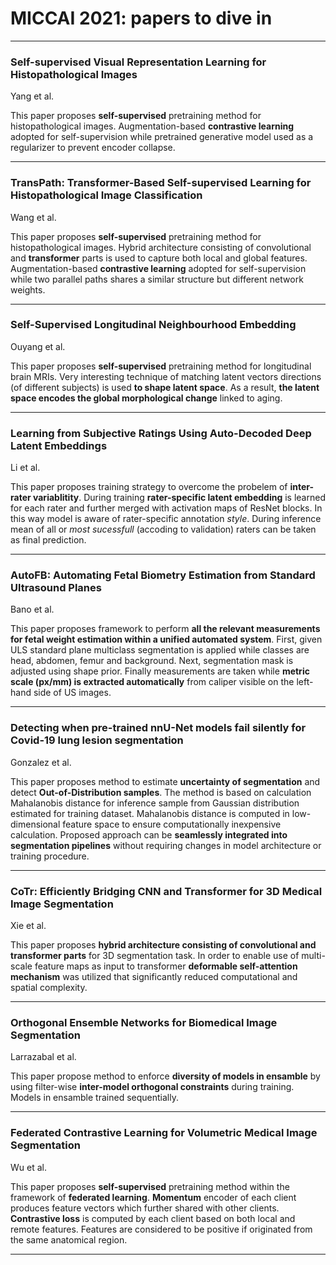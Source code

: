 # MICCAI 2021: papers to dive in

___

### Self-supervised Visual Representation Learning for Histopathological Images
Yang et al.

This paper proposes **self-supervised** pretraining method for histopathological images.
Augmentation-based **contrastive learning** adopted for self-supervision 
while pretrained generative model used as a regularizer to prevent encoder collapse.

___

### TransPath: Transformer-Based Self-supervised Learning for Histopathological Image Classification
Wang et al.

This paper proposes **self-supervised** pretraining method for histopathological images.
Hybrid architecture consisting of convolutional and **transformer** parts is used to capture both local and global features.
Augmentation-based **contrastive learning** adopted for self-supervision
while two parallel paths shares a similar structure but different network weights.

___

### Self-Supervised Longitudinal Neighbourhood Embedding
Ouyang et al.

This paper proposes **self-supervised** pretraining method for longitudinal brain MRIs.
Very interesting technique of matching latent vectors directions (of different subjects) is used **to shape latent space**.
As a result, **the latent space encodes the global morphological change** linked to aging.

___

### Learning from Subjective Ratings Using Auto-Decoded Deep Latent Embeddings
Li et al.

This paper proposes training strategy to overcome the probelem of **inter-rater variablitity**.
During training **rater-specific latent embedding** is learned for each rater and further merged with activation maps of ResNet blocks.
In this way model is aware of rater-specific annotation *style*.
During inference mean of all or *most sucessfull* (accoding to validation) raters can be taken as final prediction.

___

### AutoFB: Automating Fetal Biometry Estimation from Standard Ultrasound Planes
Bano et al.

This paper proposes framework to perform **all the relevant measurements for fetal weight estimation within a unified automated system**.
First, given ULS standard plane multiclass segmentation is applied while classes are head, abdomen, femur and background.
Next, segmentation mask is adjusted using shape prior.
Finally measurements are taken while **metric scale (px/mm) is extracted automatically** from caliper visible on the left-hand side of US images.

___

### Detecting when pre-trained nnU-Net models fail silently for Covid-19 lung lesion segmentation
Gonzalez et al.

This paper proposes method to estimate **uncertainty of segmentation** and detect **Out-of-Distribution samples**.
The method is based on calculation Mahalanobis distance for inference sample from Gaussian distribution estimated for training dataset. 
Mahalanobis distance is computed in low-dimensional feature space to ensure computationally inexpensive calculation.
Proposed approach can be **seamlessly integrated into segmentation pipelines** without requiring changes in model architecture or training procedure.

___

### CoTr: Efficiently Bridging CNN and Transformer for 3D Medical Image Segmentation
Xie et al.

This paper proposes **hybrid architecture consisting of convolutional and transformer parts** for 3D segmentation task.
In order to enable use of multi-scale feature maps as input to transformer **deformable self-attention mechanism** was utilized that 
significantly reduced computational and spatial complexity.

___

### Orthogonal Ensemble Networks for Biomedical Image Segmentation
Larrazabal et al.

This paper propose method to enforce **diversity of models in ensamble** by using filter-wise **inter-model orthogonal constraints** during training.
Models in ensamble trained sequentially.

___

### Federated Contrastive Learning for Volumetric Medical Image Segmentation
Wu et al.

This paper proposes **self-supervised** pretraining method within the framework of **federated learning**.
**Momentum** encoder of each client produces feature vectors which further shared with other clients.
**Contrastive loss** is computed by each client based on both local and remote features.
Features are considered to be positive if originated from the same anatomical region.

___





